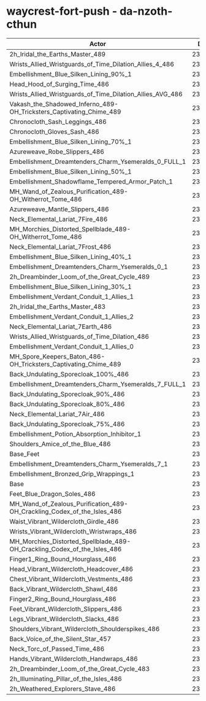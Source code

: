# waycrest-fort-push - da-nzoth-cthun
| Actor | DPS | Increase |
|---|:---:|:---:|
|2h_Iridal_the_Earths_Master_489|237175|1.99%|
|Wrists_Allied_Wristguards_of_Time_Dilation_Allies_4_486|236962|1.90%|
|Embellishment_Blue_Silken_Lining_90%_1|236824|1.84%|
|Head_Hood_of_Surging_Time_486|236393|1.66%|
|Wrists_Allied_Wristguards_of_Time_Dilation_Allies_AVG_486|236269|1.60%|
|Vakash_the_Shadowed_Inferno_489-OH_Tricksters_Captivating_Chime_489|236172|1.56%|
|Chronocloth_Sash_Leggings_486|236133|1.54%|
|Chronocloth_Gloves_Sash_486|235932|1.46%|
|Embellishment_Blue_Silken_Lining_70%_1|235866|1.43%|
|Azureweave_Robe_Slippers_486|235489|1.27%|
|Embellishment_Dreamtenders_Charm_Ysemeralds_0_FULL_1|235096|1.10%|
|Embellishment_Blue_Silken_Lining_50%_1|234934|1.03%|
|Embellishment_Shadowflame_Tempered_Armor_Patch_1|234858|1.00%|
|MH_Wand_of_Zealous_Purification_489-OH_Witherrot_Tome_486|234749|0.95%|
|Azureweave_Mantle_Slippers_486|234694|0.92%|
|Neck_Elemental_Lariat_7Fire_486|234467|0.83%|
|MH_Morchies_Distorted_Spellblade_489-OH_Witherrot_Tome_486|234465|0.83%|
|Neck_Elemental_Lariat_7Frost_486|234435|0.81%|
|Embellishment_Blue_Silken_Lining_40%_1|234341|0.77%|
|Embellishment_Dreamtenders_Charm_Ysemeralds_0_1|234319|0.76%|
|2h_Dreambinder_Loom_of_the_Great_Cycle_489|234189|0.71%|
|Embellishment_Blue_Silken_Lining_30%_1|233983|0.62%|
|Embellishment_Verdant_Conduit_1_Allies_1|233893|0.58%|
|2h_Iridal_the_Earths_Master_483|233887|0.58%|
|Embellishment_Verdant_Conduit_1_Allies_2|233876|0.57%|
|Neck_Elemental_Lariat_7Earth_486|233807|0.54%|
|Wrists_Allied_Wristguards_of_Time_Dilation_486|233796|0.54%|
|Embellishment_Verdant_Conduit_1_Allies_0|233790|0.54%|
|MH_Spore_Keepers_Baton_486-OH_Tricksters_Captivating_Chime_489|233400|0.37%|
|Back_Undulating_Sporecloak_100%_486|233397|0.37%|
|Embellishment_Dreamtenders_Charm_Ysemeralds_7_FULL_1|233273|0.31%|
|Back_Undulating_Sporecloak_90%_486|233261|0.31%|
|Back_Undulating_Sporecloak_80%_486|233211|0.29%|
|Neck_Elemental_Lariat_7Air_486|233201|0.28%|
|Back_Undulating_Sporecloak_75%_486|233148|0.26%|
|Embellishment_Potion_Absorption_Inhibitor_1|232944|0.17%|
|Shoulders_Amice_of_the_Blue_486|232774|0.10%|
|Base_Feet|232728|0.08%|
|Embellishment_Dreamtenders_Charm_Ysemeralds_7_1|232561|0.01%|
|Embellishment_Bronzed_Grip_Wrappings_1|232545|0.00%|
|Base|232543|0.00%|
|Feet_Blue_Dragon_Soles_486|232486|-0.02%|
|MH_Wand_of_Zealous_Purification_489-OH_Crackling_Codex_of_the_Isles_486|232370|-0.07%|
|Waist_Vibrant_Wildercloth_Girdle_486|232285|-0.11%|
|Wrists_Vibrant_Wildercloth_Wristwraps_486|232036|-0.22%|
|MH_Morchies_Distorted_Spellblade_489-OH_Crackling_Codex_of_the_Isles_486|232014|-0.23%|
|Finger1_Ring_Bound_Hourglass_486|231785|-0.33%|
|Head_Vibrant_Wildercloth_Headcover_486|231724|-0.35%|
|Chest_Vibrant_Wildercloth_Vestments_486|231706|-0.36%|
|Back_Vibrant_Wildercloth_Shawl_486|231703|-0.36%|
|Finger2_Ring_Bound_Hourglass_486|231679|-0.37%|
|Feet_Vibrant_Wildercloth_Slippers_486|231595|-0.41%|
|Legs_Vibrant_Wildercloth_Slacks_486|231582|-0.41%|
|Shoulders_Vibrant_Wildercloth_Shoulderspikes_486|231429|-0.48%|
|Back_Voice_of_the_Silent_Star_457|231387|-0.50%|
|Neck_Torc_of_Passed_Time_486|231332|-0.52%|
|Hands_Vibrant_Wildercloth_Handwraps_486|231281|-0.54%|
|2h_Dreambinder_Loom_of_the_Great_Cycle_483|231141|-0.60%|
|2h_Illuminating_Pillar_of_the_Isles_486|231071|-0.63%|
|2h_Weathered_Explorers_Stave_486|230879|-0.72%|
